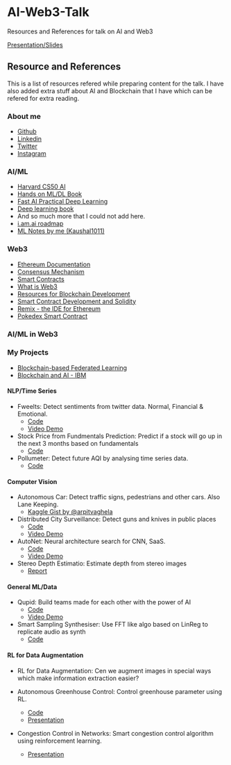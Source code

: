 # AI-Web3-Talk

Resources and References for talk on AI and Web3

[Presentation/Slides](https://docs.google.com/presentation/d/1MlS7ITucgzgIZV8Yx4xA9btWQD-5dZ9f-1CpgzTCG8Q/edit?usp=sharing)

## Resource and References

This is a list of resources refered while preparing content for the talk. I have also added extra stuff about AI and Blockchain that I have which can be refered for extra reading.

### About me

- [Github](https://github.com/kaushal1011)
- [Linkedin](https://www.linkedin.com/in/kaushal1011/)
- [Twitter](https://twitter.com/kau5hal10)
- [Instagram](https://www.instagram.com/kau5hal10/)

### AI/ML

- [Harvard CS50 AI](https://cs50.harvard.edu/ai/2020/)
- [Hands on ML/DL Book](https://www.oreilly.com/library/view/hands-on-machine-learning/9781492032632/)
- [Fast AI Practical Deep Learning](https://course.fast.ai/)
- [Deep learning book](https://www.deeplearningbook.org/)
- And so much more that I could not add here.
- [i.am.ai roadmap](https://i.am.ai)
- [ML Notes by me (Kaushal1011)](https://kaushal1011.github.io/machine-learning/)

### Web3

- [Ethereum Documentation](https://ethereum.org/en/developers/docs/intro-to-ethereum/)
- [Consensus Mechanism](https://ethereum.org/en/developers/docs/consensus-mechanisms/)
- [Smart Contracts](https://ethereum.org/en/developers/docs/intro-to-ethereum/#what-are-smart-contracts)
- [What is Web3](https://ethereum.org/en/web3/)
- [Resources for Blockchain Development](https://kaushal1011.github.io/Blockchain-Tech/)
- [Smart Contract Development and Solidity](https://docs.soliditylang.org/en/v0.8.11/)
- [Remix - the IDE for Ethereum](https://remix.ethereum.org/)
- [Pokedex Smart Contract](https://github.com/Kaushal1011/AI-Web3-Talk/blob/main/Pokedex.sol)

### AI/ML in Web3

### My Projects
- [Blockchain-based Federated Learning](https://arxiv.org/abs/2110.02182)
- [Blockchain and AI - IBM](https://www.ibm.com/in-en/topics/blockchain-ai)

#### NLP/Time Series

- Fweelts: Detect sentiments from twitter data. Normal, Financial & Emotional.
  - [Code](https://github.com/Kaushal1011/Fweelts)
  - [Video Demo](https://youtu.be/eIp2K6CeRc0)
- Stock Price from Fundmentals Prediction: Predict if a stock will go up in the next 3 months based on fundamentals
  - [Code](https://github.com/Kaushal1011/CSE523-Machine-Learning-Quantcats)
- Pollumeter: Detect future AQI by analysing time series data. 
  - [Code](https://github.com/Kaushal1011/pollumeter)

#### Computer Vision

- Autonomous Car: Detect traffic signs, pedestrians and other cars. Also Lane Keeping.
  - [Kaggle Gist by @arpitvaghela](https://www.kaggle.com/code/arpitvaghela9210/sign-detection-for-bosch-future-mobility-challenge/notebook)
- Distributed City Surveillance: Detect guns and knives in public places
  - [Code](https://github.com/Kaushal1011/DistributedCitySureveillanceSystem)
  - [Video Demo](https://youtu.be/-DlXvhqaOBI)
- AutoNet: Neural architecture search for CNN, SaaS.
  - [Code](https://github.com/arpitvaghela/autoNet)
  - [Video Demo](https://youtu.be/icMs8bZsRao)
- Stereo Depth Estimatio: Estimate depth from stereo images
  - [Report](https://drive.google.com/file/d/11QEVMVKBsas6qBmj7B8ELXAtcT--a-Yj/view?usp=sharing)

#### General ML/Data

- Qupid: Build teams made for each other with the power of AI
  - [Code](https://github.com/Kaushal1011/Qupid)
  - [Video Demo](https://youtu.be/Y8q1dmxS2MY)
- Smart Sampling Synthesiser: Use FFT like algo based on LinReg to replicate audio as synth
  - [Code](https://github.com/Kaushal1011/S3_Smart_Sampling_Synthesiser)

#### RL for Data Augmentation

- RL for Data Augmentation: Cen we augment images in special ways which make information extraction easier?

- Autonomous Greenhouse Control: Control greenhouse parameter using RL.

  - [Code](https://github.com/Kaushal1011/AutonomousGreenhouseControl)
  - [Presentation](https://github.com/Kaushal1011/AutonomousGreenhouseControl/blob/main/AOBD_AutonomousGreenhouseControl.pdf)

- Congestion Control in Networks: Smart congestion control algorithm using reinforcement learning.
  - [Presentation](https://docs.google.com/presentation/d/11PuQr1LnJ-OR_AUouXZ6jvsSiNYVokR17L47SHlfkpQ/edit?usp=sharing)
